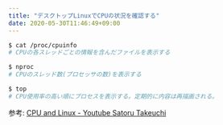 ```yaml
---
title: "デスクトップLinuxでCPUの状況を確認する"
date: 2020-05-30T11:46:49+09:00
---
```


```sh
$ cat /proc/cpuinfo
# CPUの各スレッドごとの情報を含んだファイルを表示する

$ nproc
# CPUのスレッド数(プロセッサの数)を表示する

$ top
# CPU使用率の高い順にプロセスを表示する。定期的に内容は再描画される。
```

参考: [CPU and Linux -  Youtube Satoru Takeuchi](https://youtu.be/etZrDmrD5Q0)
